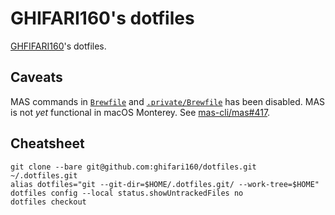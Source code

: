 # GHIFARI160's dotfiles

[GHFIFARI160](https://github.com/ghifari160)'s dotfiles.

## Caveats

MAS commands in [`Brewfile`](../Brewfile) and [`.private/Brewfile`](../.private/Brewfile) has been disabled.
MAS is not _yet_ functional in macOS Monterey.
See [mas-cli/mas#417](https://github.com/mas-cli/mas/issues/417).

## Cheatsheet

``` shell
git clone --bare git@github.com:ghifari160/dotfiles.git ~/.dotfiles.git
alias dotfiles="git --git-dir=$HOME/.dotfiles.git/ --work-tree=$HOME"
dotfiles config --local status.showUntrackedFiles no
dotfiles checkout
```
